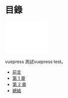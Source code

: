 # 目錄

<img src="./cover.jpeg" style="width: 28%" />

vuepress 測試vuepress test。

- [前言](preface.md)
- [第 1 章 ](ch01.md)
- [第 2 章 ](ch02.md)
- [總結](summary.md)
